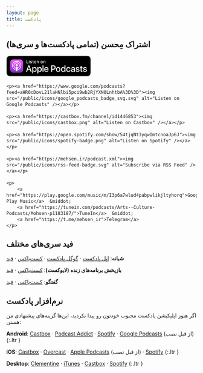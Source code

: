 ```yaml
---
layout: page
title: پادکست
---
```

<style>
#sub a { border: none; }
#sub img { width: 14rem; max-width: 60%; }
</style>

## اشتراک مِحسن (تمامی پادکست‌ها و سری‌ها)
<div class="center" id="sub">
	<p><a href="https://itunes.apple.com/us/podcast/%D9%85-%D8%AD%D8%B3%D9%86/id1431035380"><img src="/public/icons/US_UK_Apple_Podcasts_Listen_Badge_RGB.svg" alt="Listen on Apple Podcasts (iTunes)" /></a></p>

	<p><a href="https://www.google.com/podcasts?feed=aHR0cDovL21laHNlbi5pci9wb2RjYXN0LnhtbA%3D%3D"><img src="/public/icons/google_podcasts_badge_svg.svg" alt="Listen on Google Podcasts" /></a></p>

	<p><a href="https://castbox.fm/channel/id1446853"><img src="/public/icons/castbox.png" alt="Listen on Castbox" /></a></p>

	<p><a href="https://open.spotify.com/show/54tjqNt3yqwImtcnoaJp6J"><img src="/public/icons/spotify-badge.png" alt="Listen on Spotify" /></a></p>

	<p><a href="https://mehsen.ir/podcast.xml"><img src="/public/icons/rss-feed-badge.svg" alt="Subscribe via RSS Feed" /></a></p>

	<p>
		<a href="https://play.google.com/music/m/I3p6a7wlud4pabpwlikjltyhorq">Google Play Music</a>  &middot;
		<a href="https://tunein.com/podcasts/Arts--Culture-Podcasts/Mohsen-p1183187/">TuneIn</a>  &middot;
		<a href="https://t.me/mehsen_ir">Telegram</a>
	</p>

</div>

## فید سری‌های مختلف
  
**شبانه**: 
[اپل پادکست](https://itunes.apple.com/us/podcast/%D8%B4%D8%A8%D8%A7%D9%86%D9%87/id1455731267) &middot;
[گوگل پادکست](https://www.google.com/podcasts?feed=aHR0cDovL21laHNlbi5pci9zaGFiYW5lLnhtbA%3D%3D) &middot;
[کست‌باکس](https://castbox.fm/channel/id1484724) &middot;
[فید](https://mehsen.ir/shabane.xml) 

**بازپخش برنامه‌های زنده (لایوکست)**:
[کست‌باکس](https://castbox.fm/channel/id3462221) &middot;
[فید](https://mehsen.ir/livecasts.xml)

**گفتگو**: 
[کست‌باکس](https://castbox.fm/channel/id2676607) &middot;
[فید](https://mehsen.ir/goftego.xml)

## نرم‌افزار پادکست
اگر هنوز اپلیکیشن پادکست محبوب خودتون رو پیدا نکردید، این‌ها گزینه‌های پیشنهادی من هستن:

**Android**:
[Castbox](https://play.google.com/store/apps/details?id=fm.castbox.audiobook.radio.podcast)
&middot;
[Podcast Addict](https://play.google.com/store/apps/details?id=com.bambuna.podcastaddict)
&middot;
[Spotify](https://play.google.com/store/apps/details?id=com.spotify.music)
&middot;
[Google Podcasts](https://play.google.com/store/apps/details?id=com.google.android.apps.podcasts) (از قبل نصب)
{:.ltr }

**iOS**:
[Castbox](https://itunes.apple.com/app/castbox-radio/id1243410543)
&middot;
[Overcast](https://itunes.apple.com/us/app/overcast-podcast-player/id888422857)
&middot;
[Apple Podcasts](https://itunes.apple.com/us/app/podcasts/id525463029) (از قبل نصب)
&middot; 
[Spotify](https://itunes.apple.com/us/app/spotify-music/id324684580)
{:.ltr }

**Desktop**:
[Clementine](https://www.clementine-player.org/)
&middot; 
[iTunes](https://www.apple.com/itunes/)
&middot; 
[Castbox](https://castbox.fm/)
&middot; 
[Spotify](https://www.spotify.com/)
{:.ltr }

